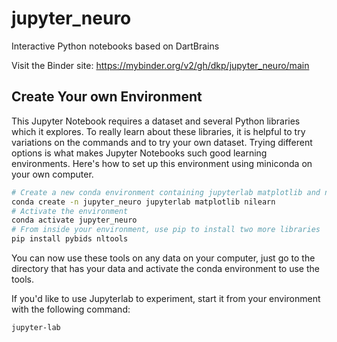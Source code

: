 # jupyter_neuro
Interactive Python notebooks based on DartBrains 

Visit the Binder site: https://mybinder.org/v2/gh/dkp/jupyter_neuro/main

## Create Your own Environment

This Jupyter Notebook requires a dataset and several Python libraries which it explores. To really learn about these libraries, it is helpful to try variations on the commands and to try your own dataset. Trying different options is what makes Jupyter Notebooks such good learning environments.  Here's how to set up this environment using miniconda on your own computer.

```bash
# Create a new conda environment containing jupyterlab matplotlib and nilearn
conda create -n jupyter_neuro jupyterlab matplotlib nilearn
# Activate the environment
conda activate jupyter_neuro
# From inside your environment, use pip to install two more libraries
pip install pybids nltools
```

You can now use these tools on any data on your computer, just go to the directory that has your data and activate the conda environment to use the tools.  

If you'd like to use Jupyterlab to experiment, start it from your environment with the following command:

```bash
jupyter-lab
```
